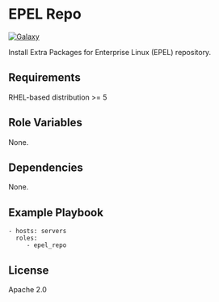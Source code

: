 EPEL Repo
=========
[![Galaxy](https://img.shields.io/badge/galaxy-samdoran.repo_epel-blue.svg)](https://galaxy.ansible.com/samdoran/repo_epel)

Install Extra Packages for Enterprise Linux (EPEL) repository.

Requirements
------------

RHEL-based distribution >= 5

Role Variables
--------------

None.



Dependencies
------------

None.

Example Playbook
----------------

    - hosts: servers
      roles:
         - epel_repo

License
-------

Apache 2.0
